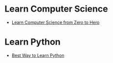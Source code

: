 # Learn Computer Science

* [Learn Computer Science from Zero to Hero](https://www.afternerd.com/blog/learn-computer-science/)

# Learn Python

* [Best Way to Learn Python](https://www.afternerd.com/blog/learn-python/)
